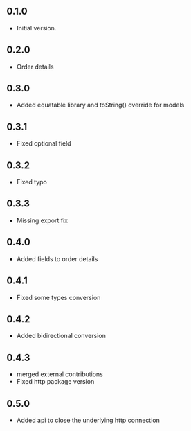 ## 0.1.0

- Initial version.

## 0.2.0

- Order details

## 0.3.0

- Added equatable library and toString() override for models

## 0.3.1

- Fixed optional field

## 0.3.2

- Fixed typo

## 0.3.3

- Missing export fix

## 0.4.0

- Added fields to order details

## 0.4.1

- Fixed some types conversion

## 0.4.2

- Added bidirectional conversion

## 0.4.3

- merged external contributions
- Fixed http package version

## 0.5.0

- Added api to close the underlying http connection
